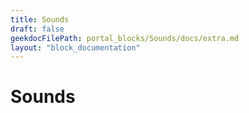 ```yaml
---
title: Sounds
draft: false
geekdocFilePath: portal_blocks/Sounds/docs/extra.md
layout: "block_documentation"
---
```

# Sounds